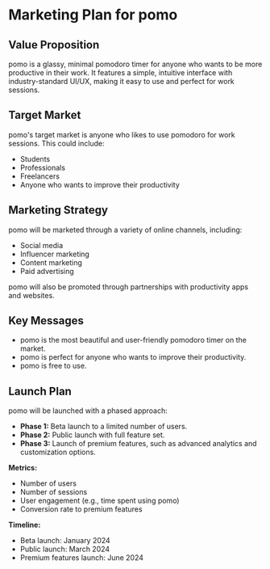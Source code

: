 # Marketing Plan for pomo

## Value Proposition

pomo is a glassy, minimal pomodoro timer for anyone who wants to be more productive in their work. It features a simple, intuitive interface with industry-standard UI/UX, making it easy to use and perfect for work sessions.

## Target Market

pomo's target market is anyone who likes to use pomodoro for work sessions. This could include:

* Students
* Professionals
* Freelancers
* Anyone who wants to improve their productivity

## Marketing Strategy

pomo will be marketed through a variety of online channels, including:

* Social media
* Influencer marketing
* Content marketing
* Paid advertising

pomo will also be promoted through partnerships with productivity apps and websites.

## Key Messages

* pomo is the most beautiful and user-friendly pomodoro timer on the market.
* pomo is perfect for anyone who wants to improve their productivity.
* pomo is free to use.

## Launch Plan

pomo will be launched with a phased approach:

* **Phase 1:** Beta launch to a limited number of users.
* **Phase 2:** Public launch with full feature set.
* **Phase 3:** Launch of premium features, such as advanced analytics and customization options.

**Metrics:**

* Number of users
* Number of sessions
* User engagement (e.g., time spent using pomo)
* Conversion rate to premium features

**Timeline:**

* Beta launch: January 2024
* Public launch: March 2024
* Premium features launch: June 2024
